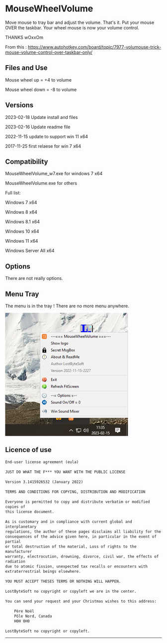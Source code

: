 # MouseWheelVolume

Move mouse to tray bar and adjust the volume. That's it. Put your mouse OVER the taskbar. Your wheel mouse is now your volume control.
	
THANKS wOxxOm

From this : https://www.autohotkey.com/board/topic/7977-volumouse-trick-mouse-volume-control-over-taskbar-only/

Files and Use
--------------------------------------------------------------------
Mouse wheel up = +4 to volume

Mouse wheel down = -8 to volume

Versions
--------------------------------------------------------------------
2023-02-18 Update install and files

2023-02-16 Update readme file

2022-11-15 update to support win 11 x64

2017-11-25 first relaese for win 7 x64

Compatibility
--------------------------------------------------------------------
MouseWheelVolume_w7.exe for windows 7 x64

MouseWheelVolume.exe for others

Full list:

Windows 7 x64

Windows 8 x64

Windows 8.1 x64

Windows 10 x64

Windows 11 x64

Windows Server All x64

Options
--------------------------------------------------------------------
There are not really options.

Menu Tray
--------------------------------------------------------------------
The menu is in the tray ! There are no more menu anywhere.

![Screenshot](mousewheel.png)

Licence of use
--------------------------------------------------------------------

	End-user license agreement (eula)

 	JUST DO WHAT THE F*** YOU WANT WITH THE PUBLIC LICENSE
 	
 	Version 3.1415926532 (January 2022)
 	
 	TERMS AND CONDITIONS FOR COPYING, DISTRIBUTION AND MODIFICATION
    	
	Everyone is permitted to copy and distribute verbatim or modified copies of
 	this license document.
 	
 	As is customary and in compliance with current global and interplanetary
 	regulations, the author of these pages disclaims all liability for the
 	consequences of the advice given here, in particular in the event of partial
 	or total destruction of the material, Loss of rights to the manufacturer
 	warranty, electrocution, drowning, divorce, civil war, the effects of radiation
 	due to atomic fission, unexpected tax recalls or encounters with
 	extraterrestrial beings elsewhere.
 	
 	YOU MUST ACCEPT THESES TERMS OR NOTHING WILL HAPPEN.
 	
 	LostByteSoft no copyright or copyleft we are in the center.
 	
 	You can send your request and your Christmas wishes to this address:
 	
 		Père Noël
 		Pôle Nord, Canada
 		H0H 0H0

	LostByteSoft no copyright or copyleft.

--------------------------------------------------------------------
